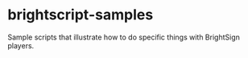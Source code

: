 # brightscript-samples
Sample scripts that illustrate how to do specific things with BrightSign players.
